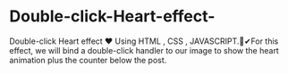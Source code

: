 # Double-click-Heart-effect-
Double-click Heart  effect ❤️ Using HTML , CSS , JAVASCRIPT.🙌✔For this effect, we will bind a double-click handler to our image to show the heart animation plus the counter below the post.
